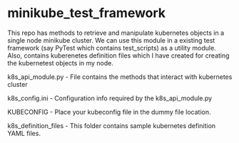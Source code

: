 # minikube_test_framework
This repo has methods to retrieve and manipulate kubernetes objects in a single node minikube cluster.
We can use this module in a existing test framework (say PyTest which contains test_scripts) as a utility module.
Also, contains kuberenetes definition files which I have created for creating the kubernetest objects in my node.

k8s_api_module.py - File contains the methods that interact with kubernetes cluster

k8s_config.ini - Configuration info required by the k8s_api_module.py

KUBECONFIG - Place your kubeconfig file in the dummy file location.

k8s_definition_files - This folder contains sample kubernetes definition YAML files.

